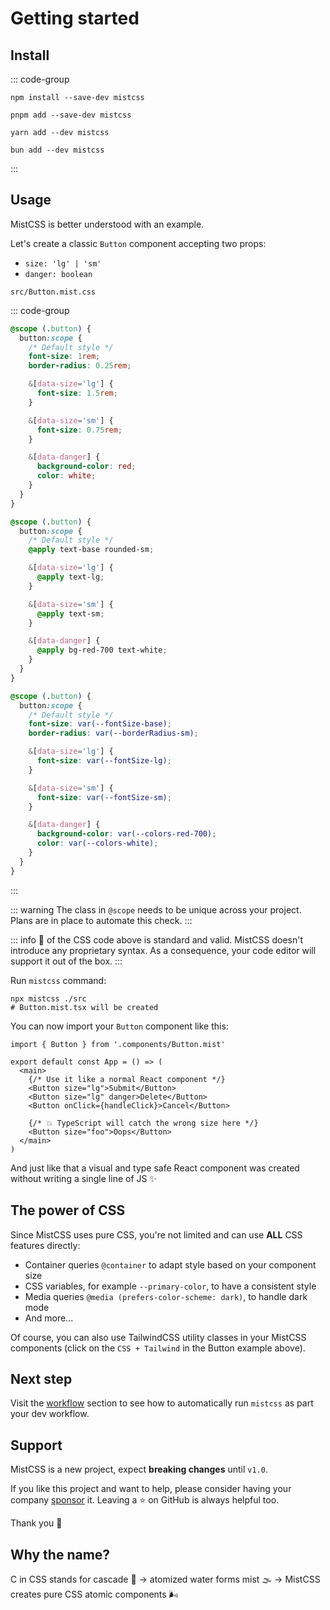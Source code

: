 # Getting started

## Install

::: code-group

```shell [npm]
npm install --save-dev mistcss
```

```shell [pnpm]
pnpm add --save-dev mistcss
```

```shell [yarn]
yarn add --dev mistcss
```

```shell [bun]
bun add --dev mistcss
```

:::

## Usage

MistCSS is better understood with an example.

Let's create a classic `Button` component accepting two props:

- `size: 'lg' | 'sm'`
- `danger: boolean`

`src/Button.mist.css`

::: code-group

```css [CSS]
@scope (.button) {
  button:scope {
    /* Default style */
    font-size: 1rem;
    border-radius: 0.25rem;

    &[data-size='lg'] {
      font-size: 1.5rem;
    }

    &[data-size='sm'] {
      font-size: 0.75rem;
    }

    &[data-danger] {
      background-color: red;
      color: white;
    }
  }
}
```

```css [CSS + Tailwind]
@scope (.button) {
  button:scope {
    /* Default style */
    @apply text-base rounded-sm;

    &[data-size='lg'] {
      @apply text-lg;
    }

    &[data-size='sm'] {
      @apply text-sm;
    }

    &[data-danger] {
      @apply bg-red-700 text-white;
    }
  }
}
```
```css [CSS + Tailwind V4]
@scope (.button) {
  button:scope {
    /* Default style */
    font-size: var(--fontSize-base);
    border-radius: var(--borderRadius-sm);

    &[data-size='lg'] {
      font-size: var(--fontSize-lg);
    }

    &[data-size='sm'] {
      font-size: var(--fontSize-sm);
    }

    &[data-danger] {
      background-color: var(--colors-red-700);
      color: var(--colors-white);
    }
  }
}
```

:::

::: warning
The class in `@scope` needs to be unique across your project. Plans are in place to automate this check.
:::

::: info
💯 of the CSS code above is standard and valid. MistCSS doesn't introduce any proprietary syntax. As a consequence, your code editor will support it out of the box.
:::

Run `mistcss` command:

```shell
npx mistcss ./src
# Button.mist.tsx will be created
```

You can now import your `Button` component like this:

<!-- prettier-ignore-start -->
```tsx
import { Button } from '.components/Button.mist'

export default const App = () => (
  <main>
    {/* Use it like a normal React component */}
    <Button size="lg">Submit</Button>
    <Button size="lg" danger>Delete</Button>
    <Button onClick={handleClick}>Cancel</Button>

    {/* 💥 TypeScript will catch the wrong size here */}
    <Button size="foo">Oops</Button>
  </main>
)
```
<!-- prettier-ignore-end -->

And just like that a visual and type safe React component was created without writing a single line of JS ✨

## The power of CSS

Since MistCSS uses pure CSS, you're not limited and can use **ALL** CSS features directly:

- Container queries `@container` to adapt style based on your component size
- CSS variables, for example `--primary-color`, to have a consistent style
- Media queries `@media (prefers-color-scheme: dark)`, to handle dark mode
- And more...

Of course, you can also use TailwindCSS utility classes in your MistCSS components (click on the `CSS + Tailwind` in the Button example above).

## Next step

Visit the [workflow](workflow) section to see how to automatically run `mistcss` as part your dev workflow.

## Support

MistCSS is a new project, expect **breaking changes** until `v1.0`.

If you like this project and want to help, please consider having your company [sponsor](https://github.com/typicode/mistcss) it. Leaving a ⭐ on GitHub is always helpful too.

Thank you 🙇

## Why the name?

C in CSS stands for cascade 🌊 → atomized water forms mist 🌫️ → MistCSS creates pure CSS atomic components 🌬️
